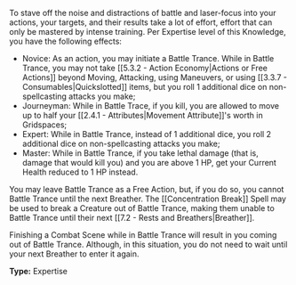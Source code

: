 To stave off the noise and distractions of battle and laser-focus into your actions, your targets, and their results take a lot of effort, effort that can only be mastered by intense training. Per Expertise level of this Knowledge, you have the following effects:

- Novice: As an action, you may initiate a Battle Trance. While in Battle Trance, you may not take [[5.3.2 - Action Economy|Actions or Free Actions]] beyond Moving, Attacking, using Maneuvers, or using [[3.3.7 - Consumables|Quickslotted]] items, but you roll 1 additional dice on non-spellcasting attacks you make;
- Journeyman: While in Battle Trace, if you kill, you are allowed to move up to half your [[2.4.1 - Attributes|Movement Attribute]]'s worth in Gridspaces;
- Expert: While in Battle Trance, instead of 1 additional dice, you roll 2 additional dice on non-spellcasting attacks you make;
- Master: While in Battle Trance, if you take lethal damage (that is, damage that would kill you) and you are above 1 HP, get your Current Health reduced to 1 HP instead.

You may leave Battle Trance as a Free Action, but, if you do so, you cannot Battle Trance until the next Breather. The [[Concentration Break]] Spell may be used to break a Creature out of Battle Trance, making them unable to Battle Trance until their next [[7.2 - Rests and Breathers|Breather]].

Finishing a Combat Scene while in Battle Trance will result in you coming out of Battle Trance. Although, in this situation, you do not need to wait until your next Breather to enter it again.

__Type:__ Expertise